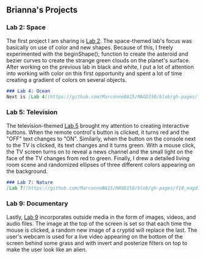 ## Brianna's Projects

### Lab 2: Space
The first project I am sharing is [Lab 2](https://github.com/MarconneBA15/MAGD150/blob/gh-pages/f18magd150lab02_Marconnet.zip). The space-themed lab's focus was basically on use of color and new shapes. Because of this, I freely experimented with the beginShape(); function to create the asteroid and bezier curves to create the strange green clouds on the planet's surface. After working on the previous lab in black and white, I put a lot of attention into working with color on this first opportunity and spent a lot of time creating a gradient of colors on several objects. 

```markdown
### Lab 4: Ocean
Next is [Lab 4](https://github.com/MarconneBA15/MAGD150/blob/gh-pages/f18magd150lab04_Marconnet.zip). For this one, I incorporated several interactive elements. With a key press, lightning will appear on screen; to do this, I set the boolean so that the lightning is the same color as the background when the key is not pressed but will appear in yellow when a key is pressed. Also, the turtle's position on-screen can be changed by dragging it, a bubble appears nearby the mouse when clicked, and a seastar is attached to the user's mouse as if it were the cursor. 
```

### Lab 5: Television
The television-themed [Lab 5](https://github.com/MarconneBA15/MAGD150/blob/gh-pages/f18magd150lab05_Marconnet.zip) brought my attention to creating interactive buttons. When the remote control's button is clicked, it turns red and the "OFF" text changes to "ON". Similarly, when the button on the console next to the TV is clicked, its text changes and it turns green. With a mouse click, the TV screen turns on to reveal a news channel and the small light on the face of the TV changes from red to green. Finally, I drew a detailed living room scene and randomized ellipses of three different colors appearing on the background. 

```markdown
### Lab 7: Nature
[Lab 7](https://github.com/MarconneBA15/MAGD150/blob/gh-pages/f18_magd150_lab07_Marconnet.zip) is a fall scene with tree leaves and grass affected by the user's mouse movements. To create the shifting and rotating square of leaves, I used the transformations translate, rotate, and scale on the shape in order to make it respond to the coordinates of the mouse. The "blowing" strands of grass are PVector lines with various PVector functions applied to them. 
```

### Lab 9: Documentary
Lastly, [Lab 9](https://github.com/MarconneBA15/MAGD150/blob/gh-pages/f18magd150_lab09_Marconnet.zip) incorporates outside media in the form of images, videos, and audio files. The image at the top of the screen is set so that each time the mouse is clicked, a random new image of a cryptid will replace the last. The user's webcam is used for a live video appearing on the bottom of the screen behind some grass and with invert and posterize filters on top to make the user look like an alien. 
